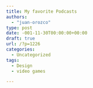 ```yaml
---
title: My favorite Podcasts
authors: 
  - "juan-orozco"
type: post
date: -001-11-30T00:00:00+00:00
draft: true
url: /?p=1226
categories:
  - Uncategorized
tags:
  - Design
  - video games

---
```

